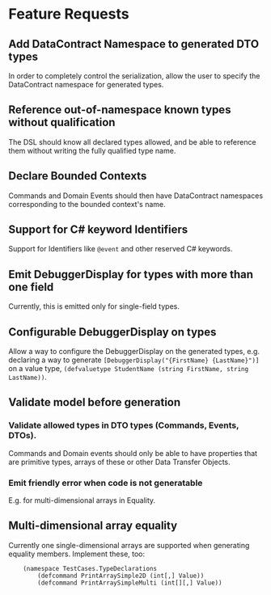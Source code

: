 # Feature Requests

## Add DataContract Namespace to generated DTO types
In order to completely control the serialization, allow the user to
specify the DataContract namespace for generated types.

## Reference out-of-namespace known types without qualification
The DSL should know all declared types allowed, and be able
to reference them without writing the fully qualified type name.

## Declare Bounded Contexts
Commands and Domain Events should then have DataContract namespaces
corresponding to the bounded context's name.

## Support for C# keyword Identifiers
Support for Identifiers like `@event` and other reserved C# keywords.

## Emit DebuggerDisplay for types with more than one field
Currently, this is emitted only for single-field types.

## Configurable DebuggerDisplay on types
Allow a way to configure the DebuggerDisplay on the generated types, e.g.
declaring a way to generate `[DebuggerDisplay("{FirstName} {LastName}")]` 
on a value type, `(defvaluetype StudentName (string FirstName, string LastName))`.

## Validate model before generation

### Validate allowed types in DTO types (Commands, Events, DTOs).
Commands and Domain events should only be able to have properties that are primitive types,
arrays of these or other Data Transfer Objects.

### Emit friendly error when code is not generatable 
E.g. for multi-dimensional arrays in Equality.


## Multi-dimensional array equality
Currently one single-dimensional arrays are supported when generating equality members.
Implement these, too:

		(namespace TestCases.TypeDeclarations
			(defcommand PrintArraySimple2D (int[,] Value))
			(defcommand PrintArraySimpleMulti (int[][,] Value))

